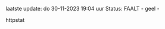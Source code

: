 laatste update: 
do 30-11-2023 19:04   uur 
Status: FAALT - geel - 
<div class="service Y">httpstat</div>